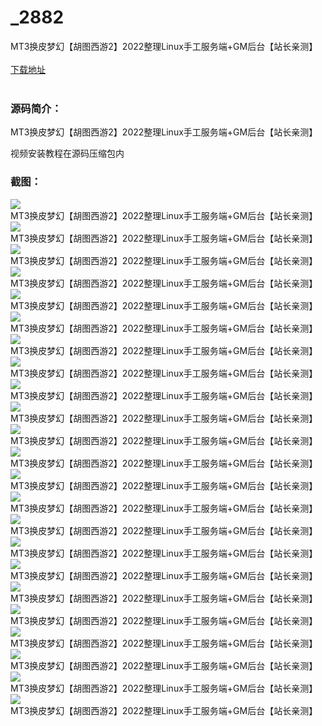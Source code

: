 # _2882
MT3换皮梦幻【胡图西游2】2022整理Linux手工服务端+GM后台【站长亲测】
<br/></br>
[下载地址](https://www.uuid2.com/2882.html "下载地址")
<br/></br>
<h3>源码简介：</h3>
<p>MT3换皮梦幻【胡图西游2】2022整理Linux手工服务端+GM后台【站长亲测】<p>
<p>视频安装教程在源码压缩包内<p>
<h3>截图：</h3>
<img src="https://www.uuid2.com/wp-content/uploads/img/202203/8c2224d471.jpg" alt="MT3换皮梦幻【胡图西游2】2022整理Linux手工服务端+GM后台【站长亲测】"><img src="https://www.uuid2.com/wp-content/uploads/img/202203/8c2224d716.jpg" alt="MT3换皮梦幻【胡图西游2】2022整理Linux手工服务端+GM后台【站长亲测】"><img src="https://www.uuid2.com/wp-content/uploads/img/202203/8c2224d635.jpg" alt="MT3换皮梦幻【胡图西游2】2022整理Linux手工服务端+GM后台【站长亲测】"><img src="https://www.uuid2.com/wp-content/uploads/img/202203/8c2224d479.jpg" alt="MT3换皮梦幻【胡图西游2】2022整理Linux手工服务端+GM后台【站长亲测】"><img src="https://www.uuid2.com/wp-content/uploads/img/202203/8c2224d393.jpg" alt="MT3换皮梦幻【胡图西游2】2022整理Linux手工服务端+GM后台【站长亲测】"><img src="https://www.uuid2.com/wp-content/uploads/img/202203/8c2224d725.jpg" alt="MT3换皮梦幻【胡图西游2】2022整理Linux手工服务端+GM后台【站长亲测】"><img src="https://www.uuid2.com/wp-content/uploads/img/202203/8c2224d952.jpg" alt="MT3换皮梦幻【胡图西游2】2022整理Linux手工服务端+GM后台【站长亲测】"><img src="https://www.uuid2.com/wp-content/uploads/img/202203/15fced2118.jpg" alt="MT3换皮梦幻【胡图西游2】2022整理Linux手工服务端+GM后台【站长亲测】"><img src="https://www.uuid2.com/wp-content/uploads/img/202203/15fced2321.jpg" alt="MT3换皮梦幻【胡图西游2】2022整理Linux手工服务端+GM后台【站长亲测】"><img src="https://www.uuid2.com/wp-content/uploads/img/202203/15fced2556.jpg" alt="MT3换皮梦幻【胡图西游2】2022整理Linux手工服务端+GM后台【站长亲测】"><img src="https://www.uuid2.com/wp-content/uploads/img/202203/15fced2816.jpg" alt="MT3换皮梦幻【胡图西游2】2022整理Linux手工服务端+GM后台【站长亲测】"><img src="https://www.uuid2.com/wp-content/uploads/img/202203/15fced2861.jpg" alt="MT3换皮梦幻【胡图西游2】2022整理Linux手工服务端+GM后台【站长亲测】"><img src="https://www.uuid2.com/wp-content/uploads/img/202203/15fced2871.jpg" alt="MT3换皮梦幻【胡图西游2】2022整理Linux手工服务端+GM后台【站长亲测】"><img src="https://www.uuid2.com/wp-content/uploads/img/202203/15fced2255.jpg" alt="MT3换皮梦幻【胡图西游2】2022整理Linux手工服务端+GM后台【站长亲测】"><img src="https://www.uuid2.com/wp-content/uploads/img/202203/3eb9f1d840.jpg" alt="MT3换皮梦幻【胡图西游2】2022整理Linux手工服务端+GM后台【站长亲测】"><img src="https://www.uuid2.com/wp-content/uploads/img/202203/3eb9f1d213.jpg" alt="MT3换皮梦幻【胡图西游2】2022整理Linux手工服务端+GM后台【站长亲测】"><img src="https://www.uuid2.com/wp-content/uploads/img/202203/3eb9f1d727.jpg" alt="MT3换皮梦幻【胡图西游2】2022整理Linux手工服务端+GM后台【站长亲测】"><img src="https://www.uuid2.com/wp-content/uploads/img/202203/3eb9f1d988.jpg" alt="MT3换皮梦幻【胡图西游2】2022整理Linux手工服务端+GM后台【站长亲测】"><img src="https://www.uuid2.com/wp-content/uploads/img/202203/3eb9f1d952.jpg" alt="MT3换皮梦幻【胡图西游2】2022整理Linux手工服务端+GM后台【站长亲测】"><img src="https://www.uuid2.com/wp-content/uploads/img/202203/3eb9f1d824.jpg" alt="MT3换皮梦幻【胡图西游2】2022整理Linux手工服务端+GM后台【站长亲测】"><img src="https://www.uuid2.com/wp-content/uploads/img/202203/ad537da638.jpg" alt="MT3换皮梦幻【胡图西游2】2022整理Linux手工服务端+GM后台【站长亲测】"><img src="https://www.uuid2.com/wp-content/uploads/img/202203/ad537da359.jpg" alt="MT3换皮梦幻【胡图西游2】2022整理Linux手工服务端+GM后台【站长亲测】"><img src="https://www.uuid2.com/wp-content/uploads/img/202203/ad537da290.jpg" alt="MT3换皮梦幻【胡图西游2】2022整理Linux手工服务端+GM后台【站长亲测】">
